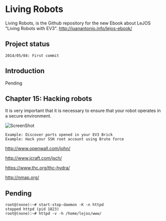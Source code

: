 Living Robots
=============
 
Living Robots, is the Github repository for the new Ebook about LeJOS "Living Robots with EV3".
http://juanantonio.info/lejos-ebook/

## Project status ##

    2014/05/04: First commit

## Introduction

Pending

## Chapter 15: Hacking robots

It is very important that it is necessary to ensure that your robot operates in a secure environment.

![ScreenShot](https://raw.githubusercontent.com/jabrena/livingrobots/master/chapter15/docs/Tachikoma.png)

    Example: Discover ports opened in your EV3 Brick
    Example: Hack your SSH root account using Brute force

http://www.openwall.com/john/

http://www.jcraft.com/jsch/

https://www.thc.org/thc-hydra/

http://nmap.org/


## Pending

    root@(none):~# start-stop-daemon -K -n httpd
    stopped httpd (pid 1823)
    root@(none):~# httpd -v -h /home/lejos/www/


